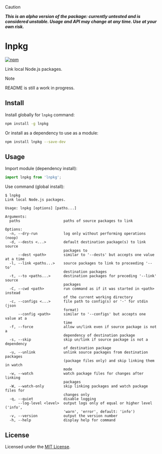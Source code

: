 > [!CAUTION]
>
> **_This is an alpha version of the package: currently untested and is considered unstable. Usage and API may change at any time. Use at your own risk._**

# lnpkg

[![npm](https://img.shields.io/npm/v/lnpkg.svg)](https://www.npmjs.com/package/lnpkg)

Link local Node.js packages.

> [!NOTE]
>
> README is still a work in progress.

## Install

Install globally for `lnpkg` command:

```sh
npm install -g lnpkg
```

Or install as a dependency to use as a module:

```sh
npm install lnpkg --save-dev
```

## Usage

Import module (dependency install):

```javascript
import lnpkg from 'lnpkg';
```

Use command (global install):

```text
$ lnpkg
Link local Node.js packages.

Usage: lnpkg [options] [paths...]

Arguments:
  paths                    paths of source packages to link

Options:
  -n, --dry-run            log only without performing operations (noop)
  -d, --dests <...>        default destination package(s) to link source
                           packages to
      --dest <path>        similar to '--dests' but accepts one value at a time
  -l, --link <paths...>    source packages to link to proceeding '--to'
                           destination packages
  -t, --to <paths...>      destination packages for preceding '--link' source
                           packages
  -C, --cwd <path>         run command as if it was started in <path> instead
                           of the current working directory
  -c, --configs <...>      file path to config(s) or '-' for stdin (json
                           format)
      --config <path>      similar to '--configs' but accepts one value at a
                           time
  -f, --force              allow un/link even if source package is not a
                           dependency of destination package
  -s, --skip               skip un/link if source package is not a dependency
                           of destination package
  -u, --unlink             unlink source packages from destination packages
                           (package files only) and skip linking them in watch
                           mode
  -w, --watch              watch package files for changes after linking
                           packages
  -W, --watch-only         skip linking packages and watch package files for
                           changes only
  -q, --quiet              disable logging
      --log-level <level>  output logs only of equal or higher level ('info',
                           'warn', 'error', default: 'info')
  -v, --version            output the version number
  -h, --help               display help for command
```

## License

Licensed under the [MIT License](LICENSE).
